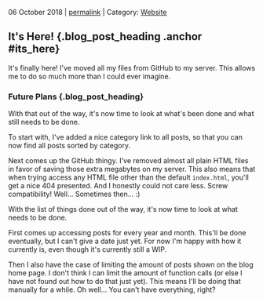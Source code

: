 <p class="date">06 October 2018 | <a href="<!-- PERMALINK -->" title="<!-- PERMALINKTITLE -->">permalink</a> | Category: <a href="<!-- CATEGORYLINK -->" title="<!-- CATEGORYTITLE -->">Website</a></p>

## It's Here! {.blog_post_heading .anchor #its_here}

It's finally here! I've moved all my files from GitHub to my server. This allows
me to do so much more than I could ever imagine.

### Future Plans {.blog_post_heading}

With that out of the way, it's now time to look at what's been done and what still
needs to be done.

To start with, I've added a nice category link to all posts, so that you can now
find all posts sorted by category.

Next comes up the GitHub thingy. I've removed almost all plain HTML files in favor
of saving those extra megabytes on my server. This also means that when trying
access any HTML file other than the default `index.html`, you'll get a nice 404
presented. And I honestly could not care less. Screw compatibility! Well...
Sometimes then... :)

With the list of things done out of the way, it's now time to look at what needs
to be done.

First comes up accessing posts for every year and month. This'll be done eventually,
but I can't give a date just yet. For now I'm happy with how it currently is,
even though it's currently still a WIP.

Then I also have the case of limiting the amount of posts shown on the blog home
page. I don't think I can limit the amount of function calls (or else I have not
found out how to do that just yet). This means I'll be doing that manually for
a while. Oh well... You can't have everything, right?